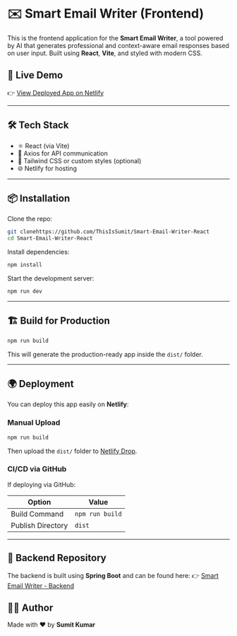 # ✉️ Smart Email Writer (Frontend)

This is the frontend application for the **Smart Email Writer**, a tool powered by AI that generates professional and context-aware email responses based on user input. Built using **React**, **Vite**, and styled with modern CSS.

## 🚀 Live Demo

👉 [View Deployed App on Netlify](https://smartemailassistant.netlify.app/)

---

## 🛠️ Tech Stack

- ⚛️ React (via Vite)
- 🔗 Axios for API communication
- 🎨 Tailwind CSS or custom styles (optional)
- 🌐 Netlify for hosting

---

## 📦 Installation

Clone the repo:

```bash
git clonehttps://github.com/ThisIsSumit/Smart-Email-Writer-React
cd Smart-Email-Writer-React
````

Install dependencies:

```bash
npm install
```

Start the development server:

```bash
npm run dev
```

---

## 🏗️ Build for Production

```bash
npm run build
```

This will generate the production-ready app inside the `dist/` folder.

---

## 🌍 Deployment

You can deploy this app easily on **Netlify**:

### Manual Upload

```bash
npm run build
```

Then upload the `dist/` folder to [Netlify Drop](https://app.netlify.com/drop).

### CI/CD via GitHub

If deploying via GitHub:

| Option            | Value           |
| ----------------- | --------------- |
| Build Command     | `npm run build` |
| Publish Directory | `dist`          |

---


## 🤝 Backend Repository

The backend is built using **Spring Boot** and can be found here:
👉 [Smart Email Writer - Backend](https://github.com/ThisIsSumit/Smart-Email-Writer-Backend)



## 🙋‍♂️ Author

Made with ❤️ by **Sumit Kumar**


